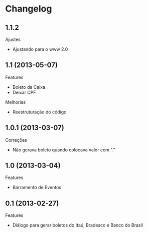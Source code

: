 Changelog
=========

## 1.1.2

Ajustes
- Ajustando para o www 2.0

## 1.1 (2013-05-07)

Features
- Boleto da Caixa
- Deixar CPF

Melhorias
- Reestruturação do código

## 1.0.1 (2013-03-07)

Correções
- Não gerava boleto quando colocava valor com "."

## 1.0 (2013-03-04)

Features
- Barramento de Eventos

## 0.1 (2013-02-27)

Features
- Diálogo para gerar boletos do Itaú, Bradesco e Banco do Brasil
